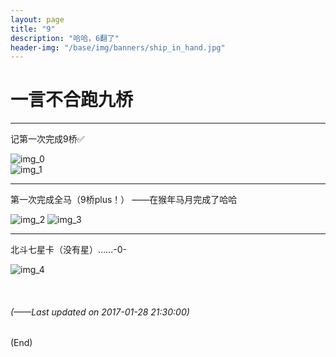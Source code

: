 ```yaml
---
layout: page
title: "9"
description: "哈哈，6翻了"
header-img: "/base/img/banners/ship_in_hand.jpg"
---
```


# 一言不合跑九桥

---

记第一次完成9桥✅

![img_0][]  
![img_1][]  
 
 ---

 第一次完成全马（9桥plus！）
 ——在猴年马月完成了哈哈

![img_2][]
![img_3][]

---

北斗七星卡（没有星）……-0-

![img_4][]

<br />

###### (*——Last updated on 2017-01-28 21:30:00*)

(End)

[img_0]:{{site.source_url}}/other/runningabout/9/9bridge.jpg
[img_1]:{{site.source_url}}/other/runningabout/9/9bridge_2.jpg
[img_2]:{{site.source_url}}/other/runningabout/9/first42.jpg
[img_3]:{{site.source_url}}/other/runningabout/9/first42_2.jpg
[img_4]:{{site.source_url}}/other/runningabout/9/7star.png
